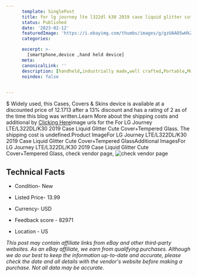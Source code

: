 ```yaml
---
      template: SinglePost
      title: for lg journey lte l322dl k30 2019 case liquid glitter cute cover tempered glass
      status: Published
      date: '2023-02-12'
      featuredImage: 'https://i.ebayimg.com/thumbs/images/g/gzUAAOSwHkZikedV/s-l225.jpg'
      categories: 

      excerpt: >-
        [smartphone,device ,hand held device]
      meta:
      canonicalLink: ''
      description: [handheld,industrially made,well crafted,Portable,Mobile,Compact,Convenient,Lightweight,Maneuverable,Man-portable,Miniature,Carriable,Hand-held,Light,Holdable,Transportable,Mobile device,Pocket-sized,On-the-go,Wireless,Cordless,Compact size,Convenient size, smartphone,device ,hand held device]
      noindex: false

        
---
```

$
    Widely used, this Cases, Covers & Skins device is available at a discounted price of 12.1713 after a 13% discount and has a rating of 2 as of the time this blog was written.Learn More about the shipping costs and additional by [Clicking Here](https://www.ebay.com/itm/285066673553?hash=item425f4c3d91%3Ag%3AgzUAAOSwHkZikedV&mkevt=1&mkcid=1&mkrid=711-53200-19255-0&campid=%253CePNCampaignId%253E&customid=%253CreferenceId%253E&toolid=10049)image urls for the For LG Journey LTE/L322DL/K30 2019 Case Liquid Glitter Cute Cover+Tempered Glass. The shipping cost is undefined.Product ImageFor LG Journey LTE/L322DL/K30 2019 Case Liquid Glitter Cute Cover+Tempered GlassAdditional ImagesFor LG Journey LTE/L322DL/K30 2019 Case Liquid Glitter Cute Cover+Tempered Glass, check vendor page, ![check vendor page](https://origin-galleryplus.ebayimg.com/ws/web/285066673553_2_0_1/225x225.jpg,https://origin-galleryplus.ebayimg.com/ws/web/285066673553_3_0_1/225x225.jpg,https://origin-galleryplus.ebayimg.com/ws/web/285066673553_4_0_1/225x225.jpg,https://origin-galleryplus.ebayimg.com/ws/web/285066673553_5_0_1/225x225.jpg,https://origin-galleryplus.ebayimg.com/ws/web/285066673553_6_0_1/225x225.jpg,https://origin-galleryplus.ebayimg.com/ws/web/285066673553_7_0_1/225x225.jpg,https://origin-galleryplus.ebayimg.com/ws/web/285066673553_8_0_1/225x225.jpg,https://origin-galleryplus.ebayimg.com/ws/web/285066673553_9_0_1/225x225.jpg,https://origin-galleryplus.ebayimg.com/ws/web/285066673553_10_0_1/225x225.jpg,https://origin-galleryplus.ebayimg.com/ws/web/285066673553_11_0_1/225x225.jpg,https://origin-galleryplus.ebayimg.com/ws/web/285066673553_12_0_1/225x225.jpg)
    
    

 ## Technical Facts 



     
      

 - Condition- New 


      

 - Listed Price- 13.99 


      

 - Currency- USD 


      

 - Feedback score - 82971 


      

 - Location - US 


      
      

 *_This post may contain affiliate links from eBay and other third-party websites. As an eBay affiliate, we earn from qualifying purchases. Although we do our best to keep the information up-to-date and accurate, please check the date and all details with the vendor's website before making a purchase. Not all data may be accurate._*



    
    
    
    
    
